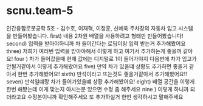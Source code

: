 # scnu.team-5
인간융합로봇공학 5조 - 김수호, 이재혁, 이정훈, 신예욱
주차장의 자동차 입고 시스템을 만들어봤습니다.
first) 내용 2차원 배열을 사용하려고 형태만 만들어봤습니다!
second) 입력을 받아야하니까 차 들어간다는 로딩이랑 입력 받는거 추가해봤어요
three) 저희가 여러번 입력을 받아야해서 이렇게 하고 여기서 추가하는게 좋을꺼 같아요!
four ) 차가 들어갔을때 현재 값에는 디지털로 1이 들어가야지 다음번에 차가 입고가 안될거같아서 이렇게 추가해봤어요
five) 만약 차가 있을떄 상황도 추가하면 좋을거 같아서 한번 추가해봤어요!
sixth) 만석이라고 뜨는것도 좋을거같아서 추가해봤어요!!
seven) 만석일떄랑 차가 들어가있을떄 상황 추가해봤어요!
eight) 배열 공간을 이렇게 한번 해봤는데 이게 맞는지 아시는분 있으면 수정 좀 해주세요
nine ) 이렇게 하니까 되더라고요 수정본이니까 확인해주세요 또 추가하실거 한번 생각하시고 말해주세요
